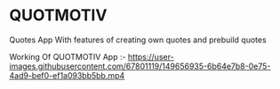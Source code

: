 # QUOTMOTIV
Quotes App With features of creating own quotes and prebuild quotes

Working Of QUOTMOTIV App :- 
https://user-images.githubusercontent.com/67801119/149656935-6b64e7b8-0e75-4ad9-bef0-ef1a093bb5bb.mp4
